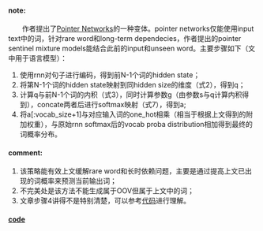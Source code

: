 #### note:
　　作者提出了[Pointer Networks](https://arxiv.org/abs/1506.03134)的一种变体。pointer networks仅能使用input text中的词，针对rare word和long-term dependecies，作者提出的pointer sentinel mixture models能结合此前的input和unseen word。主要步骤如下（文中用于语言模型）：
  1. 使用rnn对句子进行编码，得到前N-1个词的hidden state；
  2. 将第N-1个词的hidden state映射到同hidden size的维度（式2），得到q；
  3. 计算q与前N-1个词的内积（式3），同时计算参数g（由参数s与q计算内积得到），concate两者后进行softmax映射（式7），得到a;
  4. 将a[:vocab_size+1]与对应输入词的one_hot相乘（相当于根据上文得到的附加权重），与原始rnn softmax后的vocab proba distribution相加得到最终的词概率分布。

#### comment:
  1. 该策略能有效上文缓解rare word和长时依赖问题，主要是通过提高上文已出现的词概率来预测当前输出词；
  2. 不完美处是该方法不能生成属于OOV但属于上文中的词；
  3. 文章步骤4讲得不是特别清楚，可以参考[代码](https://github.com/yzh119/Pointer-Sentinel-Mixture-Model/blob/master/src/model.py#L53)进行理解。

#### [code](https://github.com/yzh119/Pointer-Sentinel-Mixture-Model)
